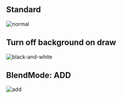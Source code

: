 ## Standard
![normal](./screenshots/normal.gif)


## Turn off background on draw
![black-and-white](./screenshots/black-and-white.gif)

## BlendMode: ADD

![add](./screenshots/additive-color.gif)